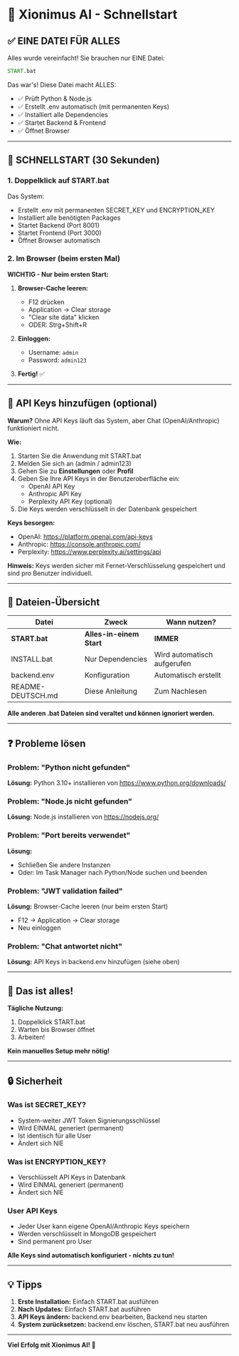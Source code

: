 # 🚀 Xionimus AI - Schnellstart

## ✅ EINE DATEI FÜR ALLES

Alles wurde vereinfacht! Sie brauchen nur EINE Datei:

```cmd
START.bat
```

Das war's! Diese Datei macht ALLES:
- ✅ Prüft Python & Node.js
- ✅ Erstellt .env automatisch (mit permanenten Keys)
- ✅ Installiert alle Dependencies
- ✅ Startet Backend & Frontend
- ✅ Öffnet Browser

---

## 🎯 SCHNELLSTART (30 Sekunden)

### 1. Doppelklick auf START.bat

Das System:
- Erstellt .env mit permanenten SECRET_KEY und ENCRYPTION_KEY
- Installiert alle benötigten Packages
- Startet Backend (Port 8001)
- Startet Frontend (Port 3000)
- Öffnet Browser automatisch

### 2. Im Browser (beim ersten Mal)

**WICHTIG - Nur beim ersten Start:**

1. **Browser-Cache leeren:**
   - F12 drücken
   - Application → Clear storage
   - "Clear site data" klicken
   - ODER: Strg+Shift+R

2. **Einloggen:**
   - Username: `admin`
   - Password: `admin123`

3. **Fertig!** ✅

---

## 🔑 API Keys hinzufügen (optional)

**Warum?** Ohne API Keys läuft das System, aber Chat (OpenAI/Anthropic) funktioniert nicht.

**Wie:**

1. Starten Sie die Anwendung mit START.bat
2. Melden Sie sich an (admin / admin123)
3. Gehen Sie zu **Einstellungen** oder **Profil**
4. Geben Sie Ihre API Keys in der Benutzeroberfläche ein:
   - OpenAI API Key
   - Anthropic API Key
   - Perplexity API Key (optional)
5. Die Keys werden verschlüsselt in der Datenbank gespeichert

**Keys besorgen:**
- OpenAI: https://platform.openai.com/api-keys
- Anthropic: https://console.anthropic.com/
- Perplexity: https://www.perplexity.ai/settings/api

**Hinweis:** Keys werden sicher mit Fernet-Verschlüsselung gespeichert und sind pro Benutzer individuell.

---

## 📁 Dateien-Übersicht

| Datei | Zweck | Wann nutzen? |
|-------|-------|--------------|
| **START.bat** | **Alles-in-einem Start** | **IMMER** |
| INSTALL.bat | Nur Dependencies | Wird automatisch aufgerufen |
| backend\.env | Konfiguration | Automatisch erstellt |
| README-DEUTSCH.md | Diese Anleitung | Zum Nachlesen |

**Alle anderen .bat Dateien sind veraltet und können ignoriert werden.**

---

## ❓ Probleme lösen

### Problem: "Python nicht gefunden"
**Lösung:** Python 3.10+ installieren von https://www.python.org/downloads/

### Problem: "Node.js nicht gefunden"
**Lösung:** Node.js installieren von https://nodejs.org/

### Problem: "Port bereits verwendet"
**Lösung:** 
- Schließen Sie andere Instanzen
- Oder: Im Task Manager nach Python/Node suchen und beenden

### Problem: "JWT validation failed"
**Lösung:** Browser-Cache leeren (nur beim ersten Start)
- F12 → Application → Clear storage
- Neu einloggen

### Problem: "Chat antwortet nicht"
**Lösung:** API Keys in backend\.env hinzufügen (siehe oben)

---

## 🎉 Das ist alles!

**Tägliche Nutzung:**
1. Doppelklick START.bat
2. Warten bis Browser öffnet
3. Arbeiten!

**Kein manuelles Setup mehr nötig!**

---

## 🔒 Sicherheit

### Was ist SECRET_KEY?
- System-weiter JWT Token Signierungsschlüssel
- Wird EINMAL generiert (permanent)
- Ist identisch für alle User
- Ändert sich NIE

### Was ist ENCRYPTION_KEY?
- Verschlüsselt API Keys in Datenbank
- Wird EINMAL generiert (permanent)
- Ändert sich NIE

### User API Keys
- Jeder User kann eigene OpenAI/Anthropic Keys speichern
- Werden verschlüsselt in MongoDB gespeichert
- Sind permanent pro User

**Alle Keys sind automatisch konfiguriert - nichts zu tun!**

---

## 💡 Tipps

1. **Erste Installation:** Einfach START.bat ausführen
2. **Nach Updates:** Einfach START.bat ausführen
3. **API Keys ändern:** backend\.env bearbeiten, Backend neu starten
4. **System zurücksetzen:** backend\.env löschen, START.bat neu ausführen

---

**Viel Erfolg mit Xionimus AI! 🚀**